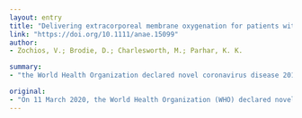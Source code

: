 ```yaml
---
layout: entry
title: "Delivering extracorporeal membrane oxygenation for patients with COVID-19: what, who, when and how?"
link: "https://doi.org/10.1111/anae.15099"
author:
- Zochios, V.; Brodie, D.; Charlesworth, M.; Parhar, K. K.

summary:
- "the World Health Organization declared novel coronavirus disease 2019 (COVID-19) On 11 March 2020, the WHO declared novel disease 2019. The disease is caused by severe respiratory syndrome coroniavirus-2 (SARS-CoV-2), a worldwide pandemic. About 14% develop severe disease associated with a high case fatality rate."

original:
- "On 11 March 2020, the World Health Organization (WHO) declared novel coronavirus disease 2019 (COVID-19), caused by severe respiratory syndrome coronavirus-2 (SARS-CoV-2), a worldwide pandemic. Although most patients with SARS-CoV-2 are asymptomatic or experience only mild disease, approximately 14% develop severe disease associated with a high case fatality rate [1-3]. Patients with severe respiratory failure refractory to tracheal intubation, positive pressure ventilation, prone positioning, deep sedation, neuromuscular blockade and other conventional strategies might be considered for venovenous extracorporeal membrane oxygenation (VV-ECMO)."
---
```


